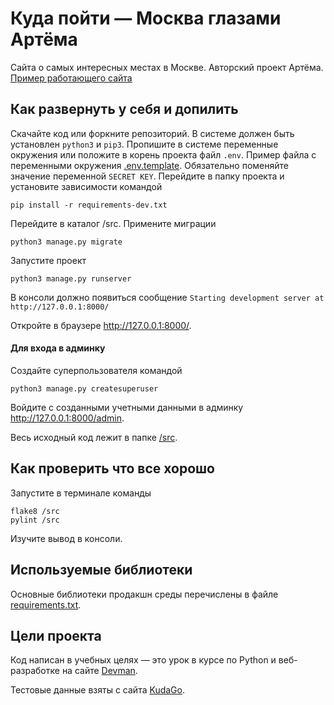 # Куда пойти — Москва глазами Артёма

Сайта о самых интересных местах в Москве. Авторский проект Артёма.
[Пример работающего сайта](http://grepto.pythonanywhere.com)


## Как развернуть у себя и допилить
Скачайте код или форкните репозиторий.
В системе должен быть установлен `python3` и `pip3`.
Пропишите в системе переменные окружения или положите в корень проекта файл `.env`. Пример файла с переменными
окружения [.env.template](.env.template). Обязательно поменяйте значение переменной `SECRET KEY`.
Перейдите в папку проекта и установите зависимости командой
```shell script
pip install -r requirements-dev.txt
```
Перейдите в каталог /src.
Примените миграции 
```
python3 manage.py migrate
```

Запустите проект 
```
python3 manage.py runserver
``` 

В консоли должно появиться сообщение `Starting development server at http://127.0.0.1:8000/`

Откройте в браузере http://127.0.0.1:8000/.

#### Для входа в админку
Создайте суперпользователя командой
```
python3 manage.py createsuperuser
```
Войдите с созданными учетными данными в админку http://127.0.0.1:8000/admin.
    
Весь исходный код лежит в папке [/src](src).
 
## Как проверить что все хорошо
Запустите в терминале команды
```
flake8 /src
pylint /src
``` 
Изучите вывод в консоли.

 
 
 
## Используемые библиотеки
Основные библиотеки продакшн среды перечислены в файле [requirements.txt](requirements.txt).

## Цели проекта

Код написан в учебных целях — это урок в курсе по Python и веб-разработке на сайте [Devman](https://dvmn.org/).

Тестовые данные взяты с сайта [KudaGo](https://kudago.com/).